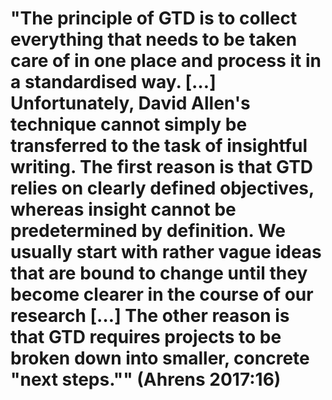 # "The principle of GTD is to collect everything that needs to be taken care of in one place and process it in a standardised way. […] Unfortunately, David Allen's technique cannot simply be transferred to the task of insightful writing. The first reason is that GTD relies on clearly defined objectives, whereas insight cannot be predetermined by definition. We usually start with rather vague ideas that are bound to change until they become clearer in the course of our research […] The other reason is that GTD requires projects to be broken down into smaller, concrete "next steps."" (Ahrens 2017:16)